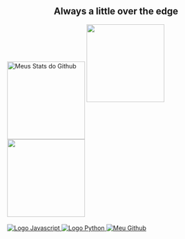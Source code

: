 <h2 align="center"> Always a little over the edge </h2>

<div>
 
   <img align="center" src="https://github-readme-stats-astatsu.vercel.app/api?username=Hiansdt&count_private=true&show_icons=true&include_all_commits=true&theme=synthwave&line_height=27" alt="Meus Stats do Github" style="max-width:100%;" height="180em">
  
   <img src="https://github-readme-stats-astatsu.vercel.app/api/top-langs/?username=Hiansdt&count_private=true&theme=synthwave&layout=compact&hide=css,procfile&include_all_commits=true" style="max-width:100%;" height="180em">
 
   <img align="center" src="https://streak-stats.demolab.com?user=Hiansdt&theme=synthwave" style="max-width:100%;" height="180em">
  
 </a>
</div>

<br>

</bh>

<div>
 
 <a href="https://github.com/Hiansdt">
  <img alt="Logo Javascript" src="https://img.shields.io/badge/javascript-%23323330.svg?style=for-the-badge&logo=javascript&logoColor=%23F7DF1E" style="max-width:100%;"/>
  <img alt="Logo Python" src="https://img.shields.io/badge/python-3670A0?style=for-the-badge&logo=python&logoColor=ffdd54" style="max-width:100%;" />
   <img alt="Meu Github" src="https://img.shields.io/badge/GitHub-100000?style=for-the-badge&logo=github&logoColor=white" style="max-width:100%;"/>
 </a>

</div>


